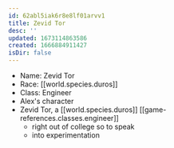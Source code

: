 ```yaml
---
id: 62abl5iak6r8e8lf01arvv1
title: Zevid Tor
desc: ''
updated: 1673114863586
created: 1666884911427
isDir: false
---
```


- Name: Zevid Tor
- Race: [[world.species.duros]]
- Class: Engineer
- Alex's character
- Zevid Tor, a [[world.species.duros]] [[game-references.classes.engineer]]
  - right out of college so to speak
  - into experimentation
